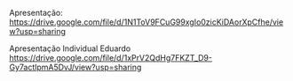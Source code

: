 Apresentação: https://drive.google.com/file/d/1N1ToV9FCuG99xgIo0zicKiDAorXpCfhe/view?usp=sharing

Apresentação Individual Eduardo
https://drive.google.com/file/d/1xPrV2QdHg7FKZT_D9-Gy7actlpmA5DvJ/view?usp=sharing
